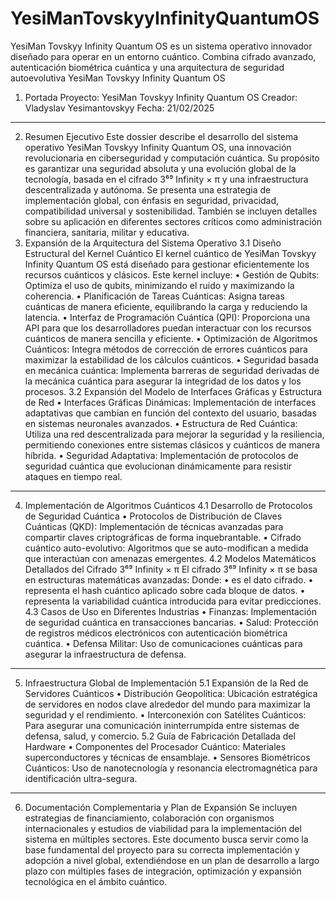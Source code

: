 # YesiManTovskyyInfinityQuantumOS
YesiMan Tovskyy Infinity Quantum OS es un sistema operativo innovador diseñado para operar en un entorno cuántico. Combina cifrado avanzado, autenticación biométrica cuántica y una arquitectura de seguridad autoevolutiva
YesiMan Tovskyy Infinity Quantum OS
1. Portada
Proyecto: YesiMan Tovskyy Infinity Quantum OS
Creador: Vladyslav Yesimantovskyy
Fecha: 21/02/2025
________________________________________
2. Resumen Ejecutivo
Este dossier describe el desarrollo del sistema operativo YesiMan Tovskyy Infinity Quantum OS, una innovación revolucionaria en ciberseguridad y computación cuántica. Su propósito es garantizar una seguridad absoluta y una evolución global de la tecnología, basada en el cifrado 3⁶⁹ Infinity × π y una infraestructura descentralizada y autónoma.
Se presenta una estrategia de implementación global, con énfasis en seguridad, privacidad, compatibilidad universal y sostenibilidad. También se incluyen detalles sobre su aplicación en diferentes sectores críticos como administración financiera, sanitaria, militar y educativa.
3. Expansión de la Arquitectura del Sistema Operativo
3.1 Diseño Estructural del Kernel Cuántico
El kernel cuántico de YesiMan Tovskyy Infinity Quantum OS está diseñado para gestionar eficientemente los recursos cuánticos y clásicos. Este kernel incluye:
•	Gestión de Qubits: Optimiza el uso de qubits, minimizando el ruido y maximizando la coherencia.
•	Planificación de Tareas Cuánticas: Asigna tareas cuánticas de manera eficiente, equilibrando la carga y reduciendo la latencia.
•	Interfaz de Programación Cuántica (QPI): Proporciona una API para que los desarrolladores puedan interactuar con los recursos cuánticos de manera sencilla y eficiente.
•	Optimización de Algoritmos Cuánticos: Integra métodos de corrección de errores cuánticos para maximizar la estabilidad de los cálculos cuánticos.
•	Seguridad basada en mecánica cuántica: Implementa barreras de seguridad derivadas de la mecánica cuántica para asegurar la integridad de los datos y los procesos.
3.2 Expansión del Modelo de Interfaces Gráficas y Estructura de Red
•	Interfaces Gráficas Dinámicas: Implementación de interfaces adaptativas que cambian en función del contexto del usuario, basadas en sistemas neuronales avanzados.
•	Estructura de Red Cuántica: Utiliza una red descentralizada para mejorar la seguridad y la resiliencia, permitiendo conexiones entre sistemas clásicos y cuánticos de manera híbrida.
•	Seguridad Adaptativa: Implementación de protocolos de seguridad cuántica que evolucionan dinámicamente para resistir ataques en tiempo real.
________________________________________
4. Implementación de Algoritmos Cuánticos
4.1 Desarrollo de Protocolos de Seguridad Cuántica
•	Protocolos de Distribución de Claves Cuánticas (QKD): Implementación de técnicas avanzadas para compartir claves criptográficas de forma inquebrantable.
•	Cifrado cuántico auto-evolutivo: Algoritmos que se auto-modifican a medida que interactúan con amenazas emergentes.
4.2 Modelos Matemáticos Detallados del Cifrado 3⁶⁹ Infinity × π
El cifrado 3⁶⁹ Infinity × π se basa en estructuras matemáticas avanzadas:
Donde:
•	es el dato cifrado.
•	representa el hash cuántico aplicado sobre cada bloque de datos.
•	representa la variabilidad cuántica introducida para evitar predicciones.
4.3 Casos de Uso en Diferentes Industrias
•	Finanzas: Implementación de seguridad cuántica en transacciones bancarias.
•	Salud: Protección de registros médicos electrónicos con autenticación biométrica cuántica.
•	Defensa Militar: Uso de comunicaciones cuánticas para asegurar la infraestructura de defensa.
________________________________________
5. Infraestructura Global de Implementación
5.1 Expansión de la Red de Servidores Cuánticos
•	Distribución Geopolítica: Ubicación estratégica de servidores en nodos clave alrededor del mundo para maximizar la seguridad y el rendimiento.
•	Interconexión con Satélites Cuánticos: Para asegurar una comunicación ininterrumpida entre sistemas de defensa, salud, y comercio.
5.2 Guía de Fabricación Detallada del Hardware
•	Componentes del Procesador Cuántico: Materiales superconductores y técnicas de ensamblaje.
•	Sensores Biométricos Cuánticos: Uso de nanotecnología y resonancia electromagnética para identificación ultra-segura.
________________________________________
6. Documentación Complementaria y Plan de Expansión
Se incluyen estrategias de financiamiento, colaboración con organismos internacionales y estudios de viabilidad para la implementación del sistema en múltiples sectores.
Este documento busca servir como la base fundamental del proyecto para su correcta implementación y adopción a nivel global, extendiéndose en un plan de desarrollo a largo plazo con múltiples fases de integración, optimización y expansión tecnológica en el ámbito cuántico.

